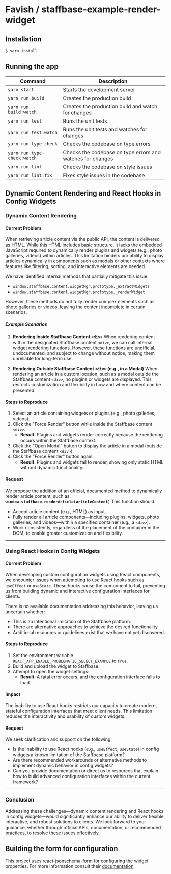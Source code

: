 # Favish / staffbase-example-render-widget

## Installation

```bash
$ yarn install
```

## Running the app

| Command                     | Description                                                |
| --------------------------- | ---------------------------------------------------------- |
| `yarn start`                | Starts the development server                              |
| `yarn run build`            | Creates the production build                               |
| `yarn run build:watch`      | Creates the production build and watch for changes         |
| `yarn run test`             | Runs the unit tests                                        |
| `yarn run test:watch`       | Runs the unit tests and watches for changes                |
| `yarn run type-check`       | Checks the codebase on type errors                         |
| `yarn run type-check:watch` | Checks the codebase on type errors and watches for changes |
| `yarn run lint`             | Checks the codebase on style issues                        |
| `yarn run lint:fix`         | Fixes style issues in the codebase                         |

## Dynamic Content Rendering and React Hooks in Config Widgets

### Dynamic Content Rendering

#### Current Problem

When retrieving article content via the public API, the content is delivered as HTML. While this HTML includes basic structure, it lacks the embedded JavaScript required to dynamically render plugins and widgets (e.g., photo galleries, videos) within articles. This limitation hinders our ability to display articles dynamically in components such as modals or other contexts where features like filtering, sorting, and interactive elements are needed.

We have identified internal methods that partially mitigate this issue:

- `window.staffbase.content.widgetMgr.prototype._extractWidgets`
- `window.staffbase.content.widgetMgr.prototype._renderWidget`

However, these methods do not fully render complex elements such as photo galleries or videos, leaving the content incomplete in certain scenarios.

##### Example Scenarios

1. **Rendering Inside Staffbase Content `<div>`**
   When rendering content within the designated Staffbase content `<div>`, we can call internal widget rendering functions. However, these functions are unofficial, undocumented, and subject to change without notice, making them unreliable for long-term use.

2. **Rendering Outside Staffbase Content `<div>` (e.g., in a Modal)**
   When rendering an article in a custom location, such as a modal outside the Staffbase content `<div>`, no plugins or widgets are displayed. This restricts customization and flexibility in how and where content can be presented.

#### Steps to Reproduce

1. Select an article containing widgets or plugins (e.g., photo galleries, videos).
2. Click the "Force Render" button while inside the Staffbase content `<div>`:
   - **Result**: Plugins and widgets render correctly because the rendering occurs within the Staffbase context.
3. Click the "Open Modal" button to display the article in a modal (outside the Staffbase content `<div>`).
4. Click the "Force Render" button again:
   - **Result**: Plugins and widgets fail to render, showing only static HTML without dynamic functionality.

#### Request

We propose the addition of an official, documented method to dynamically render article content, such as:
**`window.staffbase.renderArticle(articleContent)`**
This function should:

- Accept article content (e.g., HTML) as input.
- Fully render all article components—including plugins, widgets, photo galleries, and videos—within a specified container (e.g., a `<div>`).
- Work consistently, regardless of the placement of the container in the DOM, to enable greater customization and flexibility.

---

### Using React Hooks in Config Widgets

#### Current Problem

When developing custom configuration widgets using React components, we encounter issues when attempting to use React hooks such as `useEffect` or `useState`. These hooks cause the component to fail, preventing us from building dynamic and interactive configuration interfaces for clients.

There is no available documentation addressing this behavior, leaving us uncertain whether:

- This is an intentional limitation of the Staffbase platform.
- There are alternative approaches to achieve the desired functionality.
- Additional resources or guidelines exist that we have not yet discovered.

#### Steps to Reproduce

1. Set the environment variable `REACT_APP_ENABLE_PROBLEMATIC_SELECT_EXAMPLE` to `true`.
2. Build and upload the widget to Staffbase.
3. Attempt to open the widget settings:
   - **Result**: A fatal error occurs, and the configuration interface fails to load.

#### Impact

The inability to use React hooks restricts our capacity to create modern, stateful configuration interfaces that meet client needs. This limitation reduces the interactivity and usability of custom widgets.

#### Request

We seek clarification and support on the following:

- Is the inability to use React hooks (e.g., `useEffect`, `useState`) in config widgets a known limitation of the Staffbase platform?
- Are there recommended workarounds or alternative methods to implement dynamic behavior in config widgets?
- Can you provide documentation or direct us to resources that explain how to build advanced configuration interfaces within the current framework?

---

### Conclusion

Addressing these challenges—dynamic content rendering and React hooks in config widgets—would significantly enhance our ability to deliver flexible, interactive, and robust solutions to clients. We look forward to your guidance, whether through official APIs, documentation, or recommended practices, to resolve these issues effectively.

## Building the form for configuration

This project uses [react-jsonschema-form](https://rjsf-team.github.io/react-jsonschema-form/) for configuring the widget properties. For more information consult their [documentation](https://rjsf-team.github.io/react-jsonschema-form/docs/)
